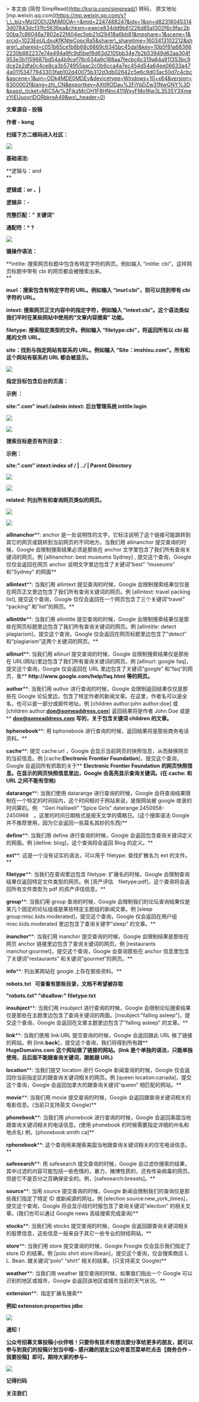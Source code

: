 \> 本文由 \[简悦 SimpRead\](http://ksria.com/simpread/) 转码， 原文地址 \[mp.weixin.qq.com\](https://mp.weixin.qq.com/s?\_\_biz=MzI2ODU2MjM0OA==&mid=2247488247&idx=1&sn=d823180453143d07843dcf31fc5636ea&chksm=eaece834dd9b61226d85a1302f6c9fac2b00ba7c86046a7802e22f404ec5eb21d29418a6bb81&mpshare=1&scene=1&srcid=1023EpULdxuKfKNteCopcRa5&sharer\_sharetime=1603413102212&sharer\_shareid=c051b65ce1b8b68c6869c6345bc45da1&key=10b5f81a683662230b882237e74e494a9fc9d5bef8d63d2105bb34e7b2b53949d62aa304f953e3b1159687bd54a4b9cef76c634a9c188aa7fecbc6c319a84a911353bc9dce2e2dfa0c4ce8ca3b574955aac2c0b6cca4a7ec454d54a64ee06633a474a01153477943303fab102d40075b312d3db02642c5e6c9d03ac50d7c4cbc&ascene=1&uin=ODk4MDE0MDEy&devicetype=Windows+10+x64&version=6300002f&lang=zh\_CN&exportkey=AXtIRODau%2FiYpDZw31NwGNY%3D&pass\_ticket=MIC5Ar%2FikzMcOH1F8HNnc411WxyFMo1Kw3L353SY3XmezYiEUuovrlDORbkreA49&wx\_header=0)

****文章源自 - 投稿****

**作者 - kong**

**扫描下方二维码进入社区：**

**![](https://mmbiz.qpic.cn/mmbiz_png/ia3Is12pQKnK3Fc7MgHHCICGGSg2l58vxaP5QwOCBcU48xz5g8pgSjGds3Oax0BfzyLkzE9Z6J4WARvaN6ic0GRQ/640?wx_fmt=png)**

**基础语法:**

**逻辑与：and  
**

**逻辑或：or 、|**

**逻辑非：-**

**完整匹配：” 关键词”**

**通配符：\* ?**

****![](https://mmbiz.qpic.cn/mmbiz_png/Ljib4So7yuWgiazacZwcozhIIJkbibEWTcfRmJfpFw8RCkn9iaZOyT4YJ5JCqCIvRvCLC5RznuKbdPrlfXuXPkevEQ/640?wx_fmt=png)****

**骚操作语法：**

**intitle: 搜索网页标题中包含有特定字符的网页。例如输入 “intitle: cbi”，这样网页标题中带有 cbi 的网页都会被搜索出来。  
**

**inurl：搜索包含有特定字符的 URL。例如输入 “inurl:cbi”，则可以找到带有 cbi 字符的 URL。**

**intext: 搜索网页正文内容中的指定字符，例如输入 “intext:cbi”。这个语法类似我们平时在某些网站中使用的“文章内容搜索” 功能。**

**filetype: 搜索指定类型的文件。例如输入 “filetype:cbi”，将返回所有以 cbi 结尾的文件 URL。**

**site：找到与指定网站有联系的 URL。例如输入 “Site：imshixu.com”。所有和这个网站有联系的 URL 都会被显示。**

****![](https://mmbiz.qpic.cn/mmbiz_png/Ljib4So7yuWgiazacZwcozhIIJkbibEWTcfRmJfpFw8RCkn9iaZOyT4YJ5JCqCIvRvCLC5RznuKbdPrlfXuXPkevEQ/640?wx_fmt=png)****

**指定目标包含后台的页面：**

**示例 ：**

**site:".com" inurl:/admin intext: 后台管理系统 intitle:login** 

****![](https://mmbiz.qpic.cn/mmbiz_png/Ljib4So7yuWgiazacZwcozhIIJkbibEWTcfRmJfpFw8RCkn9iaZOyT4YJ5JCqCIvRvCLC5RznuKbdPrlfXuXPkevEQ/640?wx_fmt=png)****

![](https://mmbiz.qpic.cn/mmbiz_png/ia3Is12pQKnJ3ZdEsD97giaKkQfNRNZZFrIDK3ROIjSOL5ZxM13aW1Dqsh3VPDDhFcl7nVZqh5sRXNxC9M9PNdRg/640?wx_fmt=png)

**搜索目标是否有列目录：**

**示例：**

**site:".com" intext:index of / | ../ | Parent Directory**  

****![](https://mmbiz.qpic.cn/mmbiz_png/Ljib4So7yuWgiazacZwcozhIIJkbibEWTcfRmJfpFw8RCkn9iaZOyT4YJ5JCqCIvRvCLC5RznuKbdPrlfXuXPkevEQ/640?wx_fmt=png)****

![](https://mmbiz.qpic.cn/mmbiz_png/ia3Is12pQKnJ3ZdEsD97giaKkQfNRNZZFr7icUbSPe5lEDeqL1VkYTFzh3DzJyKdCxdmAIlbHkoJdkZgHagIt20EQ/640?wx_fmt=png)

**related: 列出所有和查询网页类似的网页。**

****![](https://mmbiz.qpic.cn/mmbiz_png/Ljib4So7yuWgiazacZwcozhIIJkbibEWTcfRmJfpFw8RCkn9iaZOyT4YJ5JCqCIvRvCLC5RznuKbdPrlfXuXPkevEQ/640?wx_fmt=png)****

![](https://mmbiz.qpic.cn/mmbiz_png/ia3Is12pQKnJ3ZdEsD97giaKkQfNRNZZFriaSs38bJvtYYSmWYSIp63IHadnQvsYrnvliaibd5HB9pVDomk22PD6asA/640?wx_fmt=png)

**allinanchor****: anchor 是一处说明性的文字，它标注说明了这个链接可能跳转到其它的网页或跳转到当前网页的不同地方。当我们用 allinanchor 提交查询的时候，Google 会限制搜索结果必须是那些在 anchor 文字里包含了我们所有查询关键词的网页。例 \[allinanchor: best museums Sydney\] , 提交这个查询，Google 仅仅会返回在网页 anchor 说明文字里边包含了关键词”best” “museums” 和”Sydney” 的网面**

**allintext****: 当我们用 allintext 提交查询的时候，Google 会限制搜索结果仅仅是在网页正文里边包含了我们所有查询关键词的网页。例 \[allintext: travel packing list\], 提交这个查询，Google 仅仅会返回在一个网页包含了三个关键词”travel” “packing” 和”list”的网页。**

**allintitle****: 当我们用 allintitle 提交查询的时候，Google 会限制搜索结果仅是那些在网页标题里边包含了我们所有查询关键词的网页。例 \[allintitle: detect plagiarism\]，提交这个查询，Google 仅会返回在网页标题里边包含了”detect” 和”plagiarism”这两个关键词的网页。**

**allinurl****: 当我们用 allinurl 提交查询的时候，Google 会限制搜索结果仅是那些在 URL(网址)里边包含了我们所有查询关键词的网页。例 \[allinurl: google faq\]，提交这个查询，Google 仅会返回在 URL 里边包含了关键词”google” 和”faq”的网页，象** **http://www.****google.com/help/faq.htm****l** **等的网页。**

**author****: 当我们用 author 进行查询的时候，Google 会限制返回结果仅仅是那些在 Google 论坛里边，包含了特定作者的新闻文章。在这里，作者名可以是全名，也可以是一部分或邮件地址。例 \[children author:john author:doe\] 或\[children author:****doe@someaddress.com****\] 返回结果将是作者 John Doe 或是** **doe@someaddress.com** **写的，关于包含关键词 children 的文章。**

**bphonebook****: 用 bphonebook 进行查询的时候，返回结果将是那些商务电话资料。**

**cache****: 提交 cache:url ，Google 会显示当前网页的快照信息，从而替换网页的当前信息。例 \[cache:****Electronic Frontier Foundation****\]，提交这个查询，Google 会返回所有抓取的关于** **Electronic Frontier Foundation** **的网页快照信息。在显示的网页快照信息里边，Google 会高亮显示查询关键词。(在 cache: 和 URL 之间不能有空格)**

**datarange****: 当我们使用 datarange 进行查询的时候，Google 会将查询结果限制在一个特定的时间段内，这个时间相对于网站来说，是按网站被 google 收录的时间算的。例　"Geri Halliwell" "Spice Girls" daterange:2450958-2450968　。这里的时间日期格式是按天文学的儒略日。(这个搜索语法 Google 并不推荐使用，因为它会返回一些莫名其妙的东西)**

**define****: 当我们用 define 进行查询的时候，Google 会返回包含查询关键词定义的网面。例 \[define: blog\]，这个查询将会返回 Blog 的定义。**

**ext****: 这是一个没有证实的语法，可以用于 filetype: 查找扩散名为 ext 的文件。**

**filetype****: 当我们在查询里边包含 filetype: 扩展名的时候，Google 会限制查询结果仅返回特定文件类型的网页。例 \[资产评估　filetype:pdf\]，这个查询将会返回所有文件类型为 pdf 的资产评估信息。**

**group****: 当我们用 group 查询的时候，Google 会限制我们的论坛查询结果仅是某几个固定的论坛组或是某些特定主题组的新闻文章。例 \[sleep group:misc.kids.moderated\]，提交这个查询，Google 仅会返回在用户组 misc.kids.moderated 里边包含了查询关键字”sleep” 的文章。**

**inanchor****: 当我们用 inanchor 提交查询的时候，Google 会限制结果是那些在网页 anchor 链接里边包含了查询关键词的网页。例 \[restaurants inanchor:gourmet\]，提交这个查询，Google 会查询那些在 anchor 信息里包含了关键词”restaurants” 和关键词”gourmet”的网页。**

**info****: 列出某网站在 google 上存在那些资料。**

**robots.txt   可查看有那些目录，文档不希望被存取**

**"robots.txt" "disallow:" filetype:txt**

**insubject****: 当我们用 insubject 进行查询的时候，Google 会限制论坛搜索结果仅是那些在主题里边包含了查询关键词的网面。\[insubject:"falling asleep"\]，提交这个查询，Google 会返回在文章主题里边包含了”falling asleep” 的文章。**

**link****: 当我们使用 link:URL 提交查询的时候，Google 会返回跟此 URL 做了链接的网站。例 \[link:****back****\]，提交这个查询，我们将得到所有跟** **HugeDomains.com** **这个网站做了链接的网站。(link 是个单独的语法，只能单独使用，且后面不能跟查询关键词，跟能跟 URL)**

**location****: 当我们提交 location 进行 Google 新闻查询的时候，Google 仅会返回你当前指定区的跟查询关键词相关的网页。例 \[queen location:canada\]，提交这个查询，Google 会返回加拿大的跟查询关键词”queen” 相匹配的网站。**

**movie****: 当我们用 movie 提交查询的时候，Google 会返回跟查询关键词相关的电影信息。(当前只支持英文 Google)**

**phonebook****: 当我们用 phonebook 进行查询的时候，Google 会返回美国当地跟查询关键词相关的电话信息。(使用 phonebook 的时候需要指定详细的州名和地点名) 例，\[phonebook:smith ca\]**

**rphonebook****: 这个查询用来搜索美国当地跟查询关键词相关的住宅电话信息。**

**safesearch****: 用 safesearch 提交查询的时候，Google 会过滤你搜索的结果，其中过滤的内容可能包括一些色情的，暴力，赌博性质的，还有传染病毒的网页。但是它不是百分之百确保安全的。例，\[safesearch:breasts\]。**

**source****: 当用 source 提交查询的时候，Google 新闻会限制我们的查询仅是那些我们指定了特定 ID 或新闻源的网址。例 \[election source:new\_york\_times\]，提交这个查询，Google 将会显示纽约时报包含了查询关键词”election” 的相关文章。(我们也可以通过 Google news 高级搜索完成查询)**

**stocks****: 当我们用 stocks 提交查询的时候，Google 会返回跟查询关键词相关的股票信息，这些信息一般来自于其它一些专业的财经网站。**

**store****: 当我们用 store 提交查询的时候，Google Froogle 仅会显示我们指定了 store ID 的结果。例 \[polo shirt store:llbean\]，提交这个查询，仅会搜索商店 L. L. Bean. 跟关键词”polo” “shirt” 相关的结果。(只支持英文 Google)**

**weather****: 当我们用 weather 提交查询的时候，如果我们指出一个 Google 可以识别的地区或城市，Google 会返回该地区或城市当前的天气状况。**

**extension****:  指定扩展名搜索**

**例如 extension:properties jdbc**

****![](https://mmbiz.qpic.cn/mmbiz_png/Ljib4So7yuWgiazacZwcozhIIJkbibEWTcfRmJfpFw8RCkn9iaZOyT4YJ5JCqCIvRvCLC5RznuKbdPrlfXuXPkevEQ/640?wx_fmt=png)****

**通知！**

**公众号招募文章投稿小伙伴啦！只要你有技术有想法要分享给更多的朋友，就可以参与到我们的投稿计划当中哦~ 感兴趣的朋友公众号首页菜单栏点击【商务合作 - 我要投稿】即可。期待大家的参与~**

**![](https://mmbiz.qpic.cn/mmbiz_jpg/ia3Is12pQKnKRau1qLYtgUZw8e6ENhD9UWdh6lUJoISP3XJ6tiaibXMsibwDn9tac07e0g9X5Q6xEuNUcSqmZtNOYQ/640?wx_fmt=jpeg)**

**记得扫码**

**关注我们**
